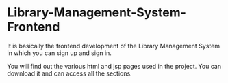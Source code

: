 # Library-Management-System-Frontend
It is basically the frontend development of the Library Management System in which you can sign up and sign in.

You  will find out the various html and jsp pages used in the project.
You can download it and can access all the sections. 
